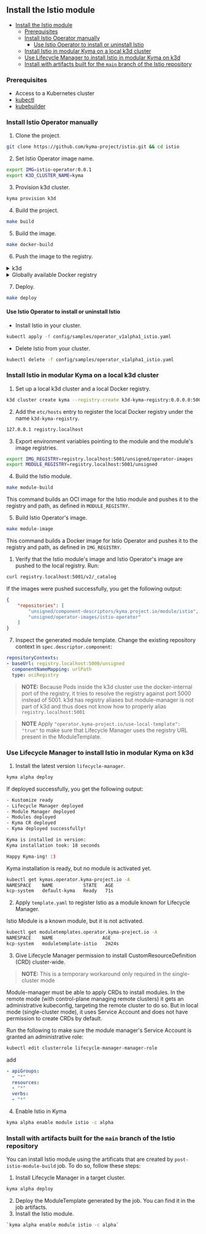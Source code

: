 
## Install the Istio module

- [Install the Istio module](#install-the-istio-module)
  - [Prerequisites](#prerequisites)
  - [Install Istio Operator manually](#install-istio-operator-manually)
    - [Use Istio Operator to install or uninstall Istio](#use-istio-operator-to-install-or-uninstall-istio)
  - [Install Istio in modular Kyma on a local k3d cluster](#install-istio-in-modular-kyma-on-a-local-k3d-cluster)
  - [Use Lifecycle Manager to install Istio in modular Kyma on k3d](#use-lifecycle-manager-to-install-istio-in-modular-kyma-on-k3d)
  - [Install with artifacts built for the `main` branch of the Istio repository](#install-with-artifacts-built-for-the-main-branch-of-the-istio-repository)


### Prerequisites

- Access to a Kubernetes cluster
- [kubectl](https://kubernetes.io/docs/tasks/tools/)
- [kubebuilder](https://book.kubebuilder.io/)
  
### Install Istio Operator manually

1. Clone the project.

```bash
git clone https://github.com/kyma-project/istio.git && cd istio
```

2. Set Istio Operator image name.

```bash
export IMG=istio-operator:0.0.1
export K3D_CLUSTER_NAME=kyma
```

3. Provision k3d cluster.

```bash
kyma provision k3d
```

4. Build the project.

```bash
make build
```

5. Build the image.

```bash
make docker-build
```

6. Push the image to the registry.

<div tabs name="Push image" group="istio-operator-installation">
  <details>
  <summary label="k3d">
  k3d
  </summary>

   ```bash
   k3d image import $IMG -c $K3D_CLUSTER_NAME
   ```

  </details>
  <details>
  <summary label="Docker registry">
  Globally available Docker registry
  </summary>

   ```bash
   make docker-push
   ```

  </details>
</div>

7. Deploy.

```bash
make deploy
```

#### Use Istio Operator to install or uninstall Istio

- Install Istio in your cluster.

```bash
kubectl apply -f config/samples/operator_v1alpha1_istio.yaml
```

- Delete Istio from your cluster.

```bash
kubectl delete -f config/samples/operator_v1alpha1_istio.yaml
```

### Install Istio in modular Kyma on a local k3d cluster

1. Set up a local k3d cluster and a local Docker registry.

```bash
k3d cluster create kyma --registry-create k3d-kyma-registry:0.0.0.0:5001
```

2. Add the `etc/hosts` entry to register the local Docker registry under the name `k3d-kyma-registry`.

```bash
127.0.0.1 registry.localhost
```

3. Export environment variables pointing to the module and the module's image registries.

```bash
export IMG_REGISTRY=registry.localhost:5001/unsigned/operator-images
export MODULE_REGISTRY=registry.localhost:5001/unsigned
```

4. Build the Istio module.

```bash
make module-build
```

This command builds an OCI image for the Istio module and pushes it to the registry and path, as defined in `MODULE_REGISTRY`.

5. Build Istio Operator's image.

```bash
make module-image
```

This command builds a Docker image for Istio Operator and pushes it to the registry and path, as defined in `IMG_REGISTRY`.

1. Verify that the Istio module's image and Istio Operator's image are pushed to the local registry. Run:

```bash
curl registry.localhost:5001/v2/_catalog
```
If the images were pushed successfully, you get the following output:

```json
{
    "repositories": [
        "unsigned/component-descriptors/kyma.project.io/module/istio",
        "unsigned/operator-images/istio-operator"
    ]
}
```

7. Inspect the generated module template. Change the existing repository context in `spec.descriptor.component`:

```yaml
repositoryContexts:                                                                           
- baseUrl: registry.localhost:5000/unsigned                                                   
  componentNameMapping: urlPath                                                               
  type: ociRegistry
```
>**NOTE:** Because Pods inside the k3d cluster use the docker-internal port of the registry, it tries to resolve the registry against port 5000 instead of 5001. k3d has registry aliases but module-manager is not part of k3d and thus does not know how to properly alias `registry.localhost:5001`

>**NOTE** Apply `"operator.kyma-project.io/use-local-template": "true"` to make sure that Lifecycle Manager uses the registry URL present in the ModuleTemplate.

### Use Lifecycle Manager to install Istio in modular Kyma on k3d

1. Install the latest version `lifecycle-manager`.

```bash
kyma alpha deploy
```
If deployed successfully, you get the following output:

```bash
- Kustomize ready
- Lifecycle Manager deployed
- Module Manager deployed
- Modules deployed
- Kyma CR deployed
- Kyma deployed successfully!

Kyma is installed in version:
Kyma installation took: 18 seconds

Happy Kyma-ing! :)
```

Kyma installation is ready, but no module is activated yet.

```bash
kubectl get kymas.operator.kyma-project.io -A
NAMESPACE    NAME           STATE   AGE
kcp-system   default-kyma   Ready   71s
```

2. Apply `template.yaml` to register Istio as a module known for Lifecycle Manager.

Istio Module is a known module, but it is not activated.

```bash
kubectl get moduletemplates.operator.kyma-project.io -A 
NAMESPACE    NAME                  AGE
kcp-system   moduletemplate-istio   2m24s
```

3. Give Lifecycle Manager permission to install CustomResourceDefinition (CRD) cluster-wide.

>**NOTE:** This is a temporary workaround only required in the single-cluster mode

Module-manager must be able to apply CRDs to install modules. In the remote mode (with control-plane managing remote clusters) it gets an administrative kubeconfig, targeting the remote cluster to do so. But in local mode (single-cluster mode), it uses Service Account and does not have permission to create CRDs by default.

Run the following to make sure the module manager's Service Account is granted an administrative role:

```bash
kubectl edit clusterrole lifecycle-manager-manager-role
```

add

```yaml
- apiGroups:                                                                                                                  
  - "*"                                                                                                                       
  resources:                                                                                                               
  - "*"                                                                                                                       
  verbs:                                                                                                                      
  - "*"
```

4. Enable Istio in Kyma

```bash
kyma alpha enable module istio -c alpha
```

### Install with artifacts built for the `main` branch of the Istio repository

You can install Istio module using the artificats that are created by `post-istio-module-build` job. To do so, follow these steps:

1. Install Lifecycle Manager in a target cluster.
   
```bash
kyma alpha deploy
```
2. Deploy the ModuleTemplate generated by the job. You can find it in the job artifacts.
3. Install the Istio module. 
   
```bash
`kyma alpha enable module istio -c alpha`
```

